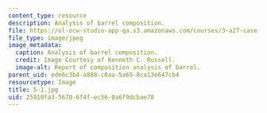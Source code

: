 ```yaml
---
content_type: resource
description: Analysis of barrel composition.
file: https://ol-ocw-studio-app-qa.s3.amazonaws.com/courses/3-a27-case-studies-in-forensic-metallurgy-fall-2007/25910fa356706f4fec560a6f9dcbae78_5-1.jpg
file_type: image/jpeg
image_metadata:
  caption: Analysis of barrel composition.
  credit: Image Courtesy of Kenneth C. Russell.
  image-alt: Report of composition analysis of barrel.
parent_uid: ede6c3b4-a888-c0aa-5a65-8ca13e647cb4
resourcetype: Image
title: 5-1.jpg
uid: 25910fa3-5670-6f4f-ec56-0a6f9dcbae78
---
```

